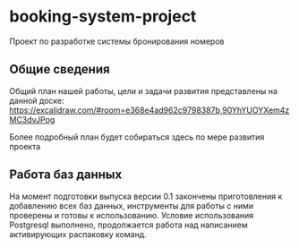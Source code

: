 # booking-system-project
Проект по разработке системы бронирования номеров

## Общие сведения

Общий план нашей работы, цели и задачи развития представлены на данной доске:
https://excalidraw.com/#room=e368e4ad962c9798387b,90YhYUOYXem4zMC3dvJPog

Более подробный план будет собираться здесь по мере развития проекта

## Работа баз данных

На момент подготовки выпуска версии 0.1 закончены приготовления к добавлению всех баз данных, инструменты для работы с ними проверены и готовы к использованию. Условие использования Postgresql выполнено, продолжается работа над написанием активирующих распаковку команд.

